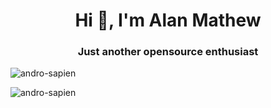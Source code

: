 <h1 align="center">Hi 👋, I'm Alan Mathew</h1>
<h3 align="center">Just another opensource enthusiast</h3>


<p><img align="center" src="https://github-readme-stats.vercel.app/api/top-langs?username=andro-sapien&show_icons=true&locale=en&layout=compact" alt="andro-sapien" /></p>

<p><img align="center" src="https://github-readme-streak-stats.herokuapp.com/?user=andro-sapien&" alt="andro-sapien" /></p>

